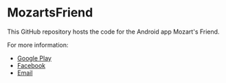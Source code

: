 MozartsFriend
=============

This GitHub repository hosts the code for the Android app Mozart's Friend.

For more information:

- [Google Play](https://play.google.com/store/apps/details?id=com.jameschin.android.mozartsfriend)
- [Facebook](https://www.facebook.com/MozartsFriend)
- [Email](mailto:jameslchin@gmail.com)
